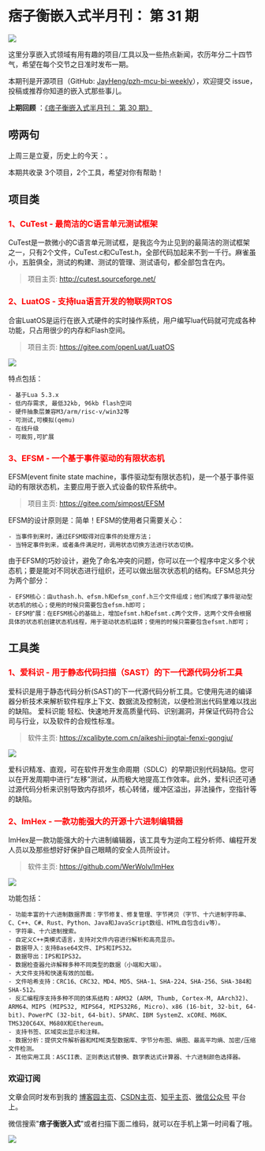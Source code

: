 # 痞子衡嵌入式半月刊： 第 31 期

![](http://henjay724.com/image/cnblogs/pzh_mcu_bi_weekly.PNG)

这里分享嵌入式领域有用有趣的项目/工具以及一些热点新闻，农历年分二十四节气，希望在每个交节之日准时发布一期。

本期刊是开源项目（GitHub: [JayHeng/pzh-mcu-bi-weekly](https://github.com/JayHeng/pzh-mcu-bi-weekly)），欢迎提交 issue，投稿或推荐你知道的嵌入式那些事儿。

**上期回顾** ：[《痞子衡嵌入式半月刊： 第 30 期》](https://www.cnblogs.com/henjay724/p/14702657.html)

## 唠两句

上周三是立夏，历史上的今天：。

本期共收录 3个项目，2个工具，希望对你有帮助！

## 项目类

### <font color="red">1、CuTest - 最简洁的C语言单元测试框架</font>

CuTest是一款微小的C语言单元测试框，是我迄今为止见到的最简洁的测试框架之一，只有2个文件，CuTest.c和CuTest.h，全部代码加起来不到一千行。麻雀虽小，五脏俱全，测试的构建、测试的管理、测试语句，都全部包含在内。

> 项目主页: http://cutest.sourceforge.net/

### <font color="red">2、LuatOS - 支持lua语言开发的物联网RTOS</font>

合宙LuatOS是运行在嵌入式硬件的实时操作系统，用户编写lua代码就可完成各种功能，只占用很少的内存和Flash空间。

> 项目主页: https://gitee.com/openLuat/LuatOS

![](http://henjay724.com/image/biweekly20210516/LuatOS.PNG)

特点包括：

```text
- 基于Lua 5.3.x
- 低内存需求, 最低32kb, 96kb flash空间
- 硬件抽象层兼容M3/arm/risc-v/win32等
- 可测试,可模拟(qemu)
- 在线升级
- 可裁剪,可扩展
```

### <font color="red">3、EFSM - 一个基于事件驱动的有限状态机</font>

EFSM(event finite state machine，事件驱动型有限状态机)，是一个基于事件驱动的有限状态机，主要应用于嵌入式设备的软件系统中。

> 项目主页: https://gitee.com/simpost/EFSM

EFSM的设计原则是：简单！EFSM的使用者只需要关心：

```text
- 当事件到来时，通过EFSM取得对应事件的处理方法；
- 当特定事件到来，或者条件满足时，调用状态切换方法进行状态切换。
```
由于EFSM的巧妙设计，避免了命名冲突的问题，你可以在一个程序中定义多个状态机；要是能对不同状态进行组织，还可以做出层次状态机的结构。EFSM总共分为两个部分：

```text
- EFSM核心：由uthash.h、efsm.h和efsm_conf.h三个文件组成；他们构成了事件驱动型状态机的核心；使用的时候只需要包含efsm.h即可；
- EFSM扩展：在EFSM核心的基础上，增加efsmt.h和efsmt.c两个文件，这两个文件会根据具体的状态机创建状态机线程，用于驱动状态机运转；使用的时候只需要包含efsmt.h即可；
```

## 工具类

### <font color="red">1、爱科识 - 用于静态代码扫描（SAST）的下一代源代码分析工具</font>

爱科识是用于静态代码分析(SAST)的下一代源代码分析工具。它使用先进的编译 器分析技术来解析软件程序上下文、数据流及控制流，以便检测出代码里难以找出的缺陷。 爱科识能 轻松、快速地开发高质量代码、识别漏洞，并保证代码符合公司与行业，以及软件的合规性标准。

> 软件主页: https://xcalibyte.com.cn/aikeshi-jingtai-fenxi-gongju/

![](http://henjay724.com/image/biweekly20210516/aikeshi-flow.PNG)

爱科识精准、直观，可在软件开发生命周期（SDLC）的早期识别代码缺陷。您可以在开发周期中进行“左移”测试，从而极大地提高工作效率。此外，爱科识还可通过源代码分析来识别导致内存损坏，核心转储，缓冲区溢出，非法操作，空指针等的缺陷。

### <font color="red">2、ImHex - 一款功能强大的开源十六进制编辑器</font>

ImHex是一款功能强大的十六进制编辑器，该工具专为逆向工程分析师、编程开发人员以及那些想好好保护自己眼睛的安全人员所设计。

> 软件主页: https://github.com/WerWolv/ImHex

![](http://henjay724.com/image/biweekly20210516/ImHex.png)

功能包括：

```text
- 功能丰富的十六进制数据界面：字节修复、修复管理、字节拷贝（字节、十六进制字符串、C、C++、C#、Rust、Python、Java和JavaScript数组、HTML自包含div等）。
- 字符串、十六进制搜索。
- 自定义C++类模式语言，支持对文件内容进行解析和高亮显示。
- 数据导入：支持Base64文件、IPS和IPS32。
- 数据导出：IPS和IPS32。
- 数据检查器允许解释多种不同类型的数据（小端和大端）。
- 大文件支持和快速有效的加载。
- 文件哈希支持：CRC16、CRC32、MD4、MD5、SHA-1、SHA-224、SHA-256、SHA-384和SHA-512。
- 反汇编程序支持多种不同的体系结构：ARM32 (ARM, Thumb, Cortex-M, AArch32)、ARM64、MIPS (MIPS32, MIPS64, MIPS32R6, Micro)、x86 (16-bit, 32-bit, 64-bit)、PowerPC (32-bit, 64-bit)、SPARC、IBM SystemZ、xCORE、M68K、TMS320C64X、M680X和Ethereum。
- 支持书签、区域突出显示和注释。
- 数据分析：提供文件解析器和MIME类型数据库、字节分布图、熵图、最高平均熵、加密/压缩文件检测。
- 其他实用工具：ASCII表、正则表达式替换、数学表达式计算器、十六进制颜色选择器。
```

### 欢迎订阅

文章会同时发布到我的 [博客园主页](https://www.cnblogs.com/henjay724/)、[CSDN主页](https://blog.csdn.net/henjay724)、[知乎主页](https://www.zhihu.com/people/henjay724)、[微信公众号](http://weixin.sogou.com/weixin?type=1&query=痞子衡嵌入式) 平台上。

微信搜索"__痞子衡嵌入式__"或者扫描下面二维码，就可以在手机上第一时间看了哦。

![](http://henjay724.com/image/github/pzhMcu_qrcode_258x258.jpg)

